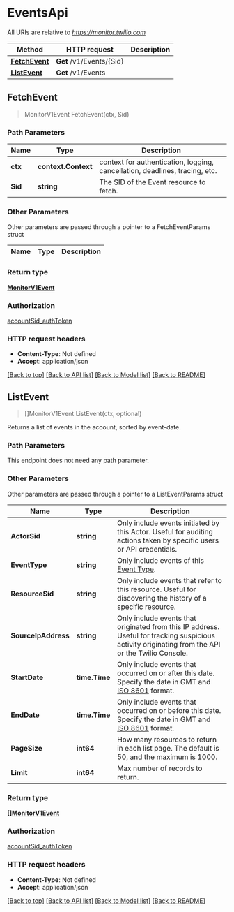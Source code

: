 # EventsApi

All URIs are relative to *https://monitor.twilio.com*

Method | HTTP request | Description
------------- | ------------- | -------------
[**FetchEvent**](EventsApi.md#FetchEvent) | **Get** /v1/Events/{Sid} | 
[**ListEvent**](EventsApi.md#ListEvent) | **Get** /v1/Events | 



## FetchEvent

> MonitorV1Event FetchEvent(ctx, Sid)





### Path Parameters


Name | Type | Description
------------- | ------------- | -------------
**ctx** | **context.Context** | context for authentication, logging, cancellation, deadlines, tracing, etc.
**Sid** | **string** | The SID of the Event resource to fetch.

### Other Parameters

Other parameters are passed through a pointer to a FetchEventParams struct


Name | Type | Description
------------- | ------------- | -------------

### Return type

[**MonitorV1Event**](MonitorV1Event.md)

### Authorization

[accountSid_authToken](../README.md#accountSid_authToken)

### HTTP request headers

- **Content-Type**: Not defined
- **Accept**: application/json

[[Back to top]](#) [[Back to API list]](../README.md#documentation-for-api-endpoints)
[[Back to Model list]](../README.md#documentation-for-models)
[[Back to README]](../README.md)


## ListEvent

> []MonitorV1Event ListEvent(ctx, optional)



Returns a list of events in the account, sorted by event-date.

### Path Parameters

This endpoint does not need any path parameter.

### Other Parameters

Other parameters are passed through a pointer to a ListEventParams struct


Name | Type | Description
------------- | ------------- | -------------
**ActorSid** | **string** | Only include events initiated by this Actor. Useful for auditing actions taken by specific users or API credentials.
**EventType** | **string** | Only include events of this [Event Type](https://www.twilio.com/docs/usage/monitor-events#event-types).
**ResourceSid** | **string** | Only include events that refer to this resource. Useful for discovering the history of a specific resource.
**SourceIpAddress** | **string** | Only include events that originated from this IP address. Useful for tracking suspicious activity originating from the API or the Twilio Console.
**StartDate** | **time.Time** | Only include events that occurred on or after this date. Specify the date in GMT and [ISO 8601](https://en.wikipedia.org/wiki/ISO_8601) format.
**EndDate** | **time.Time** | Only include events that occurred on or before this date. Specify the date in GMT and [ISO 8601](https://en.wikipedia.org/wiki/ISO_8601) format.
**PageSize** | **int64** | How many resources to return in each list page. The default is 50, and the maximum is 1000.
**Limit** | **int64** | Max number of records to return.

### Return type

[**[]MonitorV1Event**](MonitorV1Event.md)

### Authorization

[accountSid_authToken](../README.md#accountSid_authToken)

### HTTP request headers

- **Content-Type**: Not defined
- **Accept**: application/json

[[Back to top]](#) [[Back to API list]](../README.md#documentation-for-api-endpoints)
[[Back to Model list]](../README.md#documentation-for-models)
[[Back to README]](../README.md)

